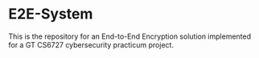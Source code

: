 # E2E-System
This is the repository for an End-to-End Encryption solution implemented for a GT CS6727 cybersecurity practicum project.
